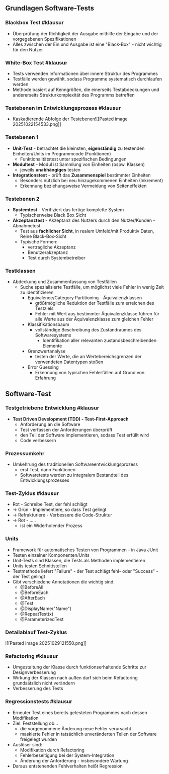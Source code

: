 ## Grundlagen Software-Tests
### Blackbox Test #klausur
- Überprüfung der Richtigkeit der Ausgabe mithilfe der Eingabe und der vorgegebenen Spezifikationen
- Alles zwischen der Ein und Ausgabe ist eine "Black-Box" - nicht wichtig für den Nutzer

### White-Box Test #klausur
- Tests verwenden Informationen über innere Struktur des Programmes
- Testfälle werden gewählt, sodass Programme systematisch durchlaufen werden
- Methode basiert auf Kenngrößen, die einerseits Testabdeckungen und andererseits Strukturkomplexität des Programms betreffen

### Testebenen im Entwicklungsprozess #klausur
- Kaskadierende Abfolge der Testebenen![[Pasted image 20251022154533.png]]
### Testebenen 1
- **Unit-Test** - betrachtet die kleinsten, **eigenständig** zu testenden Einheiten/Units im Programmcode (Funktionen)
	- Funktionalitätstest unter spezifischen Bedingungen
- **Modultest** - Modul ist Sammlung von Einheiten (bspw. Klassen)
	- jeweils **unabhängiges** testen
- **Integrationstest** - prüft das **Zusammenspiel** bestimmter Einheiten
	- Besonders nützlich bei neu hinzugekommenen Einheiten (Inkrement)
	- Erkennung beziehungsweise Vermeidung von Seiteneffekten

### Testebenen 2
- **Systemtest** - Verifiziert das fertige komplette System
	- Typischerweise Black Box Sicht
- **Akzeptanztest** - Akzeptanz des Nutzers durch den Nutzer/Kunden - Abnahmetest
	- Test aus **fachlicher Sicht**, in realem Umfeld/mit Produktiv Daten, Reine Black-Box-Sicht
	- Typische Formen:
		- vertragliche Akzeptanz
		- Benutzerakzeptanz
		- Test durch Systembetreiber

### Testklassen
- Abdeckung und Zusammenfassung von Testfällen
	- Suche spezialisierte Testfälle, um möglichst viele Fehler in wenig Zeit zu identifizieren
		- Equivalence/Category Partitioning - Äquivalenzklassen
			- größtmögliche Reduktion der Testfälle zum erreichen des Testziels
			- Fehler mit Wert aus bestimmter Äquivalenzklasse führen für alle Werte aus der Äquivalenzklasse zum gleichen Fehler
		- Klassifikationsbaum
			- vollständige Beschreibung des Zustandraumes des Softwaresystems
				- Identifikation aller relevanten zustandsbeschreibenden Elemente 
		- Grenzwertanalyse
			- testen der Werte, die an Wertebereichsgrenzen der verwendeten Datentypen stoßen
		- Error Guessing
			- Erkennung von typischen Fehlerfällen auf Grund von Erfahrung

## Software-Test
### Testgetriebene Entwicklung #klausur
- **Test Driven Development (TDD) - Test-First-Approach**
	- Anforderung an die Software
	- Test verfassen der Anforderungen überprüft
	- den Teil der Software implementieren, sodass Test erfüllt wird
	- Code verbessern

### Prozessumkehr
- Umkehrung des traditionellen Softwareentwicklungsprozess
	- erst Test, dann Funktionen
	- Softwaretests werden zu integralem Bestandteil des Entwicklungsprozesses

### Test-Zyklus #klausur 
- Rot - Schreibe Test, der fehl schlägt
- -> Grün - Implementiere, so dass Test gelingt
- -> Refrakturiere - Verbessere die Code-Struktur
- -> Rot - .....
	- ist ein Widerholender Prozess

### Units
- Framework für automatisches Testen von Programmen - in Java JUnit
- Testen einzelner Komponenten/Units
- Unit-Tests sind Klassen, die Tests als Methoden implementieren
- Units testen Schnittstellen
- Testmethode liefert "Failure" - der Test schlägt fehl- oder "Success" - der Test gelingt
- Gibt verschiedene Annotationen die wichtig sind:
	- @BeforeAll
	- @BeforeEach
	- @AfterEach
	- @Test
	- @DisplayName("Name")
	- @RepeatTest(x)
	- @ParameterizedTest

### Detailablauf Test-Zyklus
![[Pasted image 20251029121550.png]]

### Refactoring #klausur
- Umgestaltung der Klasse durch funktionserhaltende Schritte zur Designverbesserung
- Wirkung der Klassen nach außen darf sich beim Refactoring grundsätzlich nicht verändern
- Verbesserung des Tests

### Regressionstests #klausur
- Erneuter Test eines bereits getesteten Programmes nach dessen Modifikation
- Ziel: Feststellung ob...
	- die vorgenommene Änderung neue Fehler verursacht
	- maskierte Fehler in tatsächlich unveränderten Teilen der Software freigelegt wurden
- Auslöser sind:
	- Modifikation durch Refactoring
	- Fehlerbeseitigung bei der System-Integration
	- Änderung der Anforderung - insbesondere Wartung
- Daraus entstehenden Fehlverhalten heißt Regression